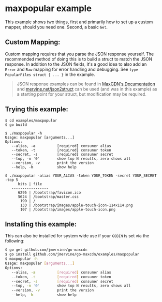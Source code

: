 maxpopular example
==================

This example shows two things, first and primarily how to set up a custom mapper, should you need one. Second, a basic `Get`.


Custom Mapping:
---------------

Custom mapping requires that you parse the JSON response yourself. The recommended method of doing this is to build a struct to match the JSON response. In addition to the JSON fields, it's a good idea to also add an `Error` and `Raw` mapping for error handling and debugging. See `type PopularFiles struct { ... }` in the example.

> JSON response examples can be found in [MaxCDN's Documentation](http://docs.maxcdn.com/) and [mervine.net/json2struct](http://mervine.net/json2struct) can be used (and was in this example) as a starting point for your struct, but modification may be required.


Trying this example:
--------------------

```
$ cd examples/maxpopular
$ go build

$ ./maxpopular -h
Usage: maxpopular [arguments...]
Options:
   --alias, -a          [required] consumer alias
   --token, -t          [required] consumer token
   --secret, -s         [required] consumer secret
   --top, -n '0'        show top N results, zero shows all
   --version, -v        print the version
   --help, -h           show help

$ ./maxpopular -alias YOUR_ALIAS -token YOUR_TOKEN -secret YOUR_SECRET -top 5
      hits | file
   -----------------
      6295 | /bootstrap/favicon.ico
      5624 | /bootstrap/master.css
       199 | /
       133 | /bootstrap/images/apple-touch-icon-114x114.png
       107 | /bootstrap/images/apple-touch-icon.png

```

Installing this example:
------------------------

This can also be installed for system wide use if your `GOBIN` is set via the following:

```bash
$ go get github.com/jmervine/go-maxcdn
$ go install github.com/jmervine/go-maxcdn/examples/maxpopular
$ maxpopular -h
Usage: maxpopular [arguments...]
Options:
   --alias, -a          [required] consumer alias
   --token, -t          [required] consumer token
   --secret, -s         [required] consumer secret
   --top, -n '0'        show top N results, zero shows all
   --version, -v        print the version
   --help, -h           show help

```

